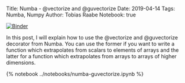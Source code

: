 Title: Numba - @vectorize and @guvectorize
Date: 2019-04-14
Tags: Numba, Numpy
Author: Tobias Raabe
Notebook: true

[![Binder](https://mybinder.org/badge.svg)](https://mybinder.org/v2/gh/tobiasraabe/tobiasraabe.github.io/sources?filepath=notebooks%2Fnumba-guvectorize.ipynb)

In this post, I will explain how to use the @vectorize and @guvectorize decorator from Numba. You can use the former if you want to write a function which extrapolates from scalars to elements of arrays and the latter for a function which extrapolates from arrays to arrays of higher dimensions.

<!-- PELICAN_END_SUMMARY -->

{% notebook ../notebooks/numba-guvectorize.ipynb %}
